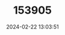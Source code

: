 ---
title: "153905"
category: "Orconectes putnami"
draft: false
date: 2024-02-22 13:03:51
languages:
  English: ["Phallic Crayfish"]
---